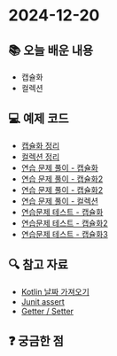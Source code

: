 # 2024-12-20

## 📚 오늘 배운 내용

- 캡슐화
- 컬렉션

## 💻 예제 코드

<!-- 실습한 코드나 예제를 추가 -->

- [캡슐화 정리](../topics/instance&class.md)
- [컬렉션 정리](../topics/collection.md)
- [연습 문제 풀이 - 캡슐화](../../src/main/kotlin/day05/Wand.kt)
- [연습 문제 풀이 - 캡슐화2](../../src/main/kotlin/day05/Wizard.kt)
- [연습 문제 풀이 - 캡슐화2](../../src/main/kotlin/day05/Person.kt)
- [연습 문제 풀이 - 컬렉션](../../src/main/kotlin/day05/Human.kt)
- [연습문제 테스트 - 캡슐화](../../src/test/kotlin/day05/WandTest.kt)
- [연습문제 테스트 - 캡슐화2](../../src/test/kotlin/day05/WizardTest.kt)
- [연습문제 테스트 - 캡슐화3](../../src/test/kotlin/day05/PersonTest.kt)

## 🔍 참고 자료

- [Kotlin 날짜 가져오기](https://yeons4every.tistory.com/163)
- [Junit assert](https://simplecode.kr/16)
- [Getter / Setter](https://any-ting.tistory.com/63)

## ❓ 궁금한 점